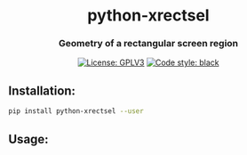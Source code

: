 <h1 align="center"> python-xrectsel</h2>

<h3 align="center">Geometry of a rectangular screen region</h3>
<p align="center">
<a href="https://github.com/digitronik/python-xrectsel/blob/master/LICENSE"><img alt="License: GPLV3"
src="https://img.shields.io/pypi/l/miqsel.svg?version=latest"></a>
<a href="https://pypi.org/project/black"><img alt="Code style: black"
src="https://img.shields.io/badge/code%20style-black-000000.svg"></a>
</p>


## Installation:
```bash
pip install python-xrectsel --user
```

## Usage:

